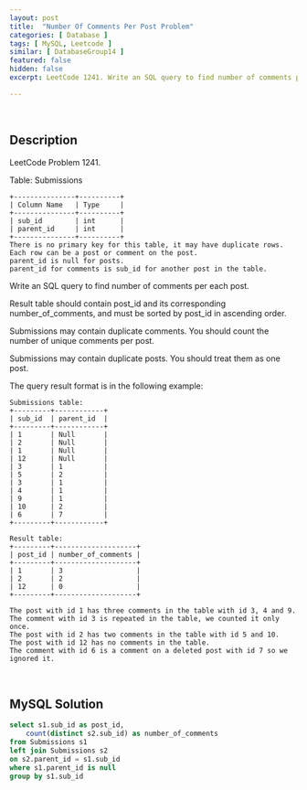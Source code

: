 ```yaml
---
layout: post
title:  "Number Of Comments Per Post Problem"
categories: [ Database ]
tags: [ MySQL, Leetcode ]
similar: [ DatabaseGroup14 ]
featured: false
hidden: false
excerpt: LeetCode 1241. Write an SQL query to find number of comments per each post.

---
```


<br />

## Description

LeetCode Problem 1241. 

Table: Submissions

```
+---------------+----------+
| Column Name   | Type     |
+---------------+----------+
| sub_id        | int      |
| parent_id     | int      |
+---------------+----------+
There is no primary key for this table, it may have duplicate rows.
Each row can be a post or comment on the post.
parent_id is null for posts.
parent_id for comments is sub_id for another post in the table.
```

Write an SQL query to find number of comments per each post.

Result table should contain post_id and its corresponding number_of_comments, and must be sorted by post_id in ascending order.

Submissions may contain duplicate comments. You should count the number of unique comments per post.

Submissions may contain duplicate posts. You should treat them as one post.

The query result format is in the following example:

```
Submissions table:
+---------+------------+
| sub_id  | parent_id  |
+---------+------------+
| 1       | Null       |
| 2       | Null       |
| 1       | Null       |
| 12      | Null       |
| 3       | 1          |
| 5       | 2          |
| 3       | 1          |
| 4       | 1          |
| 9       | 1          |
| 10      | 2          |
| 6       | 7          |
+---------+------------+

Result table:
+---------+--------------------+
| post_id | number_of_comments |
+---------+--------------------+
| 1       | 3                  |
| 2       | 2                  |
| 12      | 0                  |
+---------+--------------------+

The post with id 1 has three comments in the table with id 3, 4 and 9. The comment with id 3 is repeated in the table, we counted it only once.
The post with id 2 has two comments in the table with id 5 and 10.
The post with id 12 has no comments in the table.
The comment with id 6 is a comment on a deleted post with id 7 so we ignored it.
```

<br />

## MySQL Solution


```sql
select s1.sub_id as post_id,
    count(distinct s2.sub_id) as number_of_comments
from Submissions s1
left join Submissions s2
on s2.parent_id = s1.sub_id
where s1.parent_id is null
group by s1.sub_id
```

